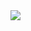 <img src="https://img.shields.io/badge/python-3776AB.svg?style=for-the-badge&logo=Python&logoColor=white">
